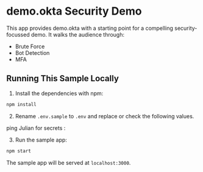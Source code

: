 # demo.okta Security Demo

This app provides demo.okta with a starting point for a compelling security-focussed demo. It walks the audience through:
- Brute Force
- Bot Detection
- MFA

## Running This Sample Locally

1. Install the dependencies with npm:

```bash
npm install
```


2. Rename `.env.sample` to `.env` and replace or check the following values. 

ping Julian for secrets :

3. Run the sample app:

```bash
npm start
```

The sample app will be served at `localhost:3000`.
